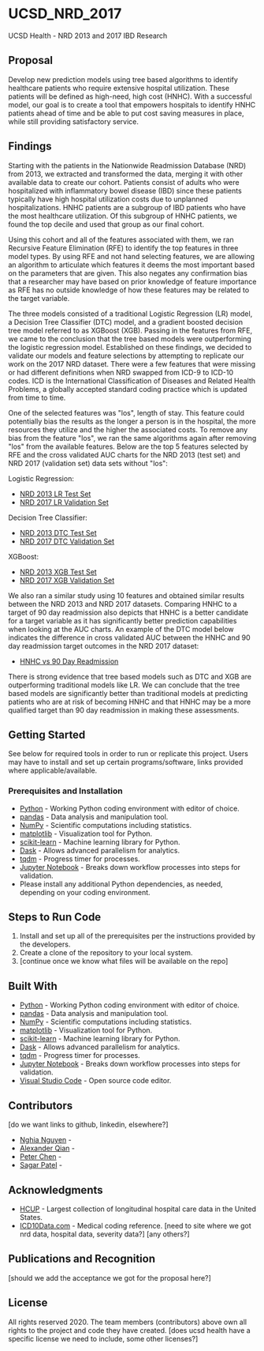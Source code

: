 # UCSD_NRD_2017

UCSD Health - NRD 2013 and 2017 IBD Research

## Proposal

Develop new prediction models using tree based algorithms to identify healthcare patients who require extensive hospital utilization. These patients will be defined as high-need, high cost (HNHC). With a successful model, our goal is to create a tool that empowers hospitals to identify HNHC patients ahead of time and be able to put cost saving measures in place, while still providing satisfactory service.

## Findings

Starting with the patients in the Nationwide Readmission Database (NRD) from 2013, we extracted and transformed the data, merging it with other available data to create our cohort. Patients consist of adults who were hospitalized with inflammatory bowel disease (IBD) since these patients typically have high hospital utilization costs due to unplanned hospitalizations. HNHC patients are a subgroup of IBD patients who have the most healthcare utilization. Of this subgroup of HNHC patients, we found the top decile and used that group as our final cohort.

Using this cohort and all of the features associated with them, we ran Recursive Feature Elimination (RFE) to identify the top features in three model types. By using RFE and not hand selecting features, we are allowing an algorithm to articulate which features it deems the most important based on the parameters that are given. This also negates any confirmation bias that a researcher may have based on prior knowledge of feature importance as RFE has no outside knowledge of how these features may be related to the target variable. 

The three models consisted of a traditional Logistic Regression (LR) model, a Decision Tree Classifier (DTC) model, and a gradient boosted decision tree model referred to as XGBoost (XGB). Passing in the features from RFE, we came to the conclusion that the tree based models were outperforming the logistic regression model. Established on these findings, we decided to validate our models and feature selections by attempting to replicate our work on the 2017 NRD dataset. There were a few features that were missing or had different definitions when NRD swapped from ICD-9 to ICD-10 codes. ICD is the International Classification of Diseases and Related Health Problems, a globally accepted standard coding practice which is updated from time to time.

One of the selected features was "los", length of stay. This feature could potentially bias the results as the longer a person is in the hospital, the more resources they utilize and the higher the associated costs. To remove any bias from the feature "los", we ran the same algorithms again after removing "los" from the available features. Below are the top 5 features selected by RFE and the cross validated AUC charts for the NRD 2013 (test set) and NRD 2017 (validation set) data sets without "los":

Logistic Regression:
* [NRD 2013 LR Test Set](https://github.com/Autonomousse/UCSD_NRD_2017/tree/master/images/lr_test.png)
* [NRD 2017 LR Validation Set](https://github.com/Autonomousse/UCSD_NRD_2017/tree/master/images/lr_valid.png)

Decision Tree Classifier:
* [NRD 2013 DTC Test Set](https://github.com/Autonomousse/UCSD_NRD_2017/tree/master/images/dtc_test.png)
* [NRD 2017 DTC Validation Set](https://github.com/Autonomousse/UCSD_NRD_2017/tree/master/images/dtc_valid.png)

XGBoost:
* [NRD 2013 XGB Test Set](https://github.com/Autonomousse/UCSD_NRD_2017/tree/master/images/xgb_test.png)
* [NRD 2017 XGB Validation Set](https://github.com/Autonomousse/UCSD_NRD_2017/tree/master/images/xgb_valid.png)

We also ran a similar study using 10 features and obtained similar results between the NRD 2013 and NRD 2017 datasets. Comparing HNHC to a target of 90 day readmission also depicts that HNHC is a better candidate for a target variable as it has significantly better prediction capabilities when looking at the AUC charts. An example of the DTC model below indicates the difference in cross validated AUC between the HNHC and 90 day readmission target outcomes in the NRD 2017 dataset:

* [HNHC vs 90 Day Readmission](https://github.com/Autonomousse/UCSD_NRD_2017/tree/master/images/hnhc_readm.png)

There is strong evidence that tree based models such as DTC and XGB are outperforming traditional models like LR. We can conclude that the tree based models are significantly better than traditional models at predicting patients who are at risk of becoming HNHC and that HNHC may be a more qualified target than 90 day readmission in making these assessments.


## Getting Started

See below for required tools in order to run or replicate this project. Users may have to install and set up certain programs/software, links provided where applicable/available.

### Prerequisites and Installation

* [Python](https://www.python.org/) - Working Python coding environment with editor of choice.
* [pandas](https://pandas.pydata.org/) - Data analysis and manipulation tool.
* [NumPy](https://numpy.org/) - Scientific computations including statistics.
* [matplotlib](https://matplotlib.org/) - Visualization tool for Python.
* [scikit-learn](https://scikit-learn.org/stable/) - Machine learning library for Python.
* [Dask](https://dask.org/) - Allows advanced parallelism for analytics.
* [tqdm](https://tqdm.github.io/) - Progress timer for processes.
* [Jupyter Notebook](https://jupyter.org/) - Breaks down workflow processes into steps for validation.
* Please install any additional Python dependencies, as needed, depending on your coding environment.

## Steps to Run Code

1. Install and set up all of the prerequisites per the instructions provided by the developers.
2. Create a clone of the repository to your local system.
3. [continue once we know what files will be available on the repo]

## Built With

* [Python](https://www.python.org/) - Working Python coding environment with editor of choice.
* [pandas](https://pandas.pydata.org/) - Data analysis and manipulation tool.
* [NumPy](https://numpy.org/) - Scientific computations including statistics.
* [matplotlib](https://matplotlib.org/) - Visualization tool for Python.
* [scikit-learn](https://scikit-learn.org/stable/) - Machine learning library for Python.
* [Dask](https://dask.org/) - Allows advanced parallelism for analytics.
* [tqdm](https://tqdm.github.io/) - Progress timer for processes.
* [Jupyter Notebook](https://jupyter.org/) - Breaks down workflow processes into steps for validation.
* [Visual Studio Code](https://code.visualstudio.com/) - Open source code editor.

## Contributors

[do we want links to github, linkedin, elsewhere?]
* [Nghia Nguyen](https://github.com/nghia-h-nguyen) - 
* [Alexander Qian](https://github.com/alexsqian) - 
* [Peter Chen](https://github.com/datailluminations) - 
* [Sagar Patel](https://github.com/Autonomousse) - 

## Acknowledgments

* [HCUP](https://www.hcup-us.ahrq.gov/) - Largest collection of longitudinal hospital care data in the United States.
* [ICD10Data.com](https://www.icd10data.com/) - Medical coding reference.
[need to site where we got nrd data, hospital data, severity data?]
[any others?]

## Publications and Recognition

[should we add the acceptance we got for the proposal here?]

## License

All rights reserved 2020. The team members (contributors) above own all rights to the project and code they have created.
[does ucsd health have a specific license we need to include, some other licenses?]